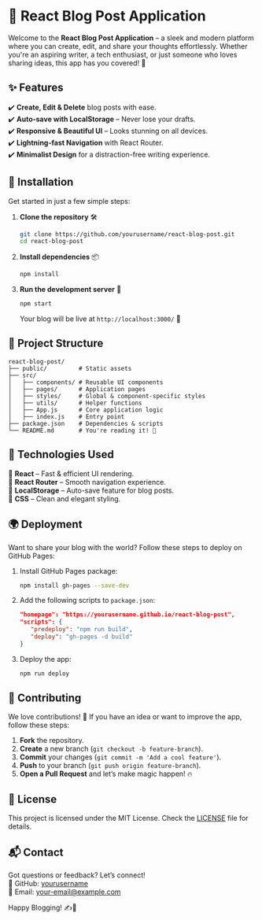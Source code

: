 # 🚀 React Blog Post Application

Welcome to the **React Blog Post Application** – a sleek and modern platform where you can create, edit, and share your thoughts effortlessly. Whether you're an aspiring writer, a tech enthusiast, or just someone who loves sharing ideas, this app has you covered! 🌟

## ✨ Features

✔️ **Create, Edit & Delete** blog posts with ease.  
✔️ **Auto-save with LocalStorage** – Never lose your drafts.  
✔️ **Responsive & Beautiful UI** – Looks stunning on all devices.  
✔️ **Lightning-fast Navigation** with React Router.  
✔️ **Minimalist Design** for a distraction-free writing experience.  

## 🔧 Installation

Get started in just a few simple steps:

1. **Clone the repository** 🛠️
   ```sh
   git clone https://github.com/yourusername/react-blog-post.git
   cd react-blog-post
   ```

2. **Install dependencies** 📦
   ```sh
   npm install
   ```

3. **Run the development server** 🚀
   ```sh
   npm start
   ```
   Your blog will be live at `http://localhost:3000/` 🎉

## 📂 Project Structure

```
react-blog-post/
├── public/         # Static assets
├── src/
│   ├── components/ # Reusable UI components
│   ├── pages/      # Application pages
│   ├── styles/     # Global & component-specific styles
│   ├── utils/      # Helper functions
│   ├── App.js      # Core application logic
│   ├── index.js    # Entry point
├── package.json    # Dependencies & scripts
└── README.md       # You're reading it! 📖
```

## 🚀 Technologies Used

🔹 **React** – Fast & efficient UI rendering.  
🔹 **React Router** – Smooth navigation experience.  
🔹 **LocalStorage** – Auto-save feature for blog posts.  
🔹 **CSS** – Clean and elegant styling.  

## 🌍 Deployment

Want to share your blog with the world? Follow these steps to deploy on GitHub Pages:

1. Install GitHub Pages package:
   ```sh
   npm install gh-pages --save-dev
   ```
2. Add the following scripts to `package.json`:
   ```json
   "homepage": "https://yourusername.github.io/react-blog-post",
   "scripts": {
      "predeploy": "npm run build",
      "deploy": "gh-pages -d build"
   }
   ```
3. Deploy the app:
   ```sh
   npm run deploy
   ```

## 🤝 Contributing

We love contributions! 🎉 If you have an idea or want to improve the app, follow these steps:
1. **Fork** the repository.
2. **Create** a new branch (`git checkout -b feature-branch`).
3. **Commit** your changes (`git commit -m 'Add a cool feature'`).
4. **Push** to your branch (`git push origin feature-branch`).
5. **Open a Pull Request** and let’s make magic happen! 🔥

## 📜 License

This project is licensed under the MIT License. Check the [LICENSE](LICENSE) file for details.

## 📬 Contact

Got questions or feedback? Let’s connect!  
🔗 GitHub: [yourusername](https://github.com/yourusername)  
📧 Email: your-email@example.com  

Happy Blogging! ✍️🚀

